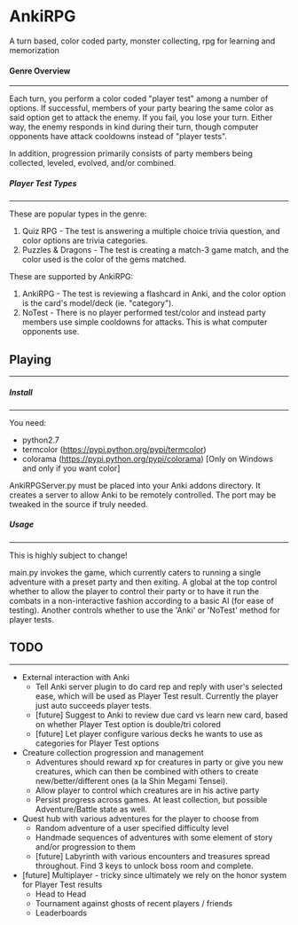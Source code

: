 AnkiRPG
=======
A turn based, color coded party, monster collecting, rpg for learning and memorization

#### Genre Overview
-------------------
Each turn, you perform a color coded "player test" among a number of options. If successful, members of your party bearing the same color as said option get to attack the enemy. If you fail, you lose your turn. Either way, the enemy responds in kind during their turn, though computer opponents have attack cooldowns instead of "player tests".

In addition, progression primarily consists of party members being collected, leveled, evolved, and/or combined.

##### Player Test Types
-----------------------
These are popular types in the genre:

1. Quiz RPG - The test is answering a multiple choice trivia question, and color options are trivia categories.
2. Puzzles & Dragons - The test is creating a match-3 game match, and the color used is the color of the gems matched.

These are supported by AnkiRPG:

1. AnkiRPG - The test is reviewing a flashcard in Anki, and the color option is the card's model/deck (ie. "category").
2. NoTest - There is no player performed test/color and instead party members use simple cooldowns for attacks. This is what computer opponents use.


## Playing
----------
##### Install
-------------
You need:
* python2.7
* termcolor (https://pypi.python.org/pypi/termcolor)
* colorama (https://pypi.python.org/pypi/colorama) [Only on Windows and only if you want color]

AnkiRPGServer.py must be placed into your Anki addons directory. It creates a server to allow Anki to be remotely controlled. The port may be tweaked in the source if truly needed.

##### Usage
-----------
This is highly subject to change!

main.py invokes the game, which currently caters to running a single adventure with a preset party and then exiting. A global at the top control whether to allow the player to control their party or to have it run the combats in a non-interactive fashion according to a basic AI (for ease of testing). Another controls whether to use the 'Anki' or 'NoTest' method for player tests.

## TODO
-------
* External interaction with Anki
  * Tell Anki server plugin to do card rep and reply with user's selected ease, which will be used as Player Test result. Currently the player just auto succeeds player tests.
  * [future] Suggest to Anki to review due card vs learn new card, based on whether Player Test option is double/tri colored
  * [future] Let player configure various decks he wants to use as categories for Player Test options
* Creature collection progression and management
  * Adventures should reward xp for creatures in party or give you new creatures, which can then be combined with others to create new/better/different ones (a la Shin Megami Tensei).
  * Allow player to control which creatures are in his active party
  * Persist progress across games. At least collection, but possible Adventure/Battle state as well.
* Quest hub with various adventures for the player to choose from
  * Random adventure of a user specified difficulty level
  * Handmade sequences of adventures with some element of story and/or progression to them
  * [future] Labyrinth with various encounters and treasures spread throughout. Find 3 keys to unlock boss room and complete.
* [future] Multiplayer - tricky since ultimately we rely on the honor system for Player Test results
  * Head to Head
  * Tournament against ghosts of recent players / friends
  * Leaderboards
